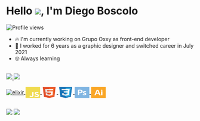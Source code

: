 <h1 align="left">Hello <img src="https://raw.githubusercontent.com/kaueMarques/kaueMarques/master/hi.gif" width="30px">, I'm Diego Boscolo</h1>

<p align="left"><img src="https://komarev.com/ghpvc/?username=talktodeego&color=blue" alt="Profile views"></p>

- 🔥 I'm currently working on Grupo Oxxy as front-end developer
- 🎨 I worked for 6 years as a graphic designer and switched career in July 2021
- 🤓 Always learning
<br>
<div>
  <a href="https://github.com/talktodeego">
  <img height="180em" src="https://github-readme-stats.vercel.app/api?username=talktodeego&show_icons=true&theme=dark&include_all_commits=true&count_private=true">
  <img height="150em" src="https://github-readme-stats.vercel.app/api/top-langs/?username=talktodeego&layout=compact&langs_count=16&theme=dark">
</div>
<div style="display: inline_block"><br>
  <img align="center" alt="elixir" height="30" width="40" src='https://cdn.jsdelivr.net/gh/devicons/devicon/icons/elixir/elixir-original.svg'>
  <img align="center" alt="js" height="30" width="40" src="https://raw.githubusercontent.com/devicons/devicon/master/icons/javascript/javascript-plain.svg">
  <img align="center" alt="html5" height="30" width="40" src="https://raw.githubusercontent.com/devicons/devicon/master/icons/html5/html5-original.svg">
  <img align="center" alt="css3" height="30" width="40" src="https://raw.githubusercontent.com/devicons/devicon/master/icons/css3/css3-original.svg">
  <img align="center" alt="photoshop" height="30" width="40" src="https://raw.githubusercontent.com/devicons/devicon/master/icons/photoshop/photoshop-plain.svg">
  <img align="center" alt="illustrator" height="30" width="40" src="https://raw.githubusercontent.com/devicons/devicon/master/icons/illustrator/illustrator-plain.svg">
</div>
  
  ##
  
<div>
  <a href="https://www.linkedin.com/in/diegoboscolo/"><img src="https://img.shields.io/badge/-LinkedIn-%230077B5?style=for-the-badge&logo=linkedin&logoColor=white" target="_blank"></a>
  <a href="mailto:deegotboscolo@gmail.com" target="_blank"><img src="https://img.shields.io/badge/Gmail-D14836?style=for-the-badge&logo=gmail&logoColor=white" target="_blank"></a>
</div>
  
<!--
**talktodeego/talktodeego** is a ✨ _special_ ✨ repository because its `README.md` (this file) appears on your GitHub profile.

Here are some ideas to get you started:

- 🔭 I’m currently working on ...
- 🌱 I’m currently learning ...
- 👯 I’m looking to collaborate on ...
- 🤔 I’m looking for help with ...
- 💬 Ask me about ...
- 📫 How to reach me: ...
- 😄 Pronouns: ...
- ⚡ Fun fact: ...
-->
